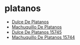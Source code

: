# platanos

 * [Dulce De Platanos](../../index/d/dulce-de-platanos-15745.json)
 * [Machuquillo De Platanos](../../index/m/machuquillo-de-platanos-15744.json)
 * [Dulce De Platanos 15745](../../index/d/dulce-de-platanos-15745.json)
 * [Machuquillo De Platanos 15744](../../index/m/machuquillo-de-platanos-15744.json)
